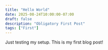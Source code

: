 ```yaml
---
title: "Hello World"
date: 2025-08-24T10:00:00-07:00
draft: false
description: "Obligatory First Post"
tags: ["First"]
---
```


Just testing my setup. This is my first blog post!